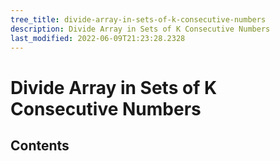 ```yaml
---
tree_title: divide-array-in-sets-of-k-consecutive-numbers
description: Divide Array in Sets of K Consecutive Numbers
last_modified: 2022-06-09T21:23:28.2328
---
```


# Divide Array in Sets of K Consecutive Numbers

## Contents
